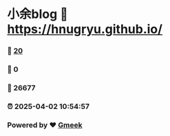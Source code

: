# 小余blog :link: https://hnugryu.github.io/ 
### :page_facing_up: [20](https://hnugryu.github.io//tag.html) 
### :speech_balloon: 0 
### :hibiscus: 26677 
### :alarm_clock: 2025-04-02 10:54:57 
### Powered by :heart: [Gmeek](https://github.com/Meekdai/Gmeek)
